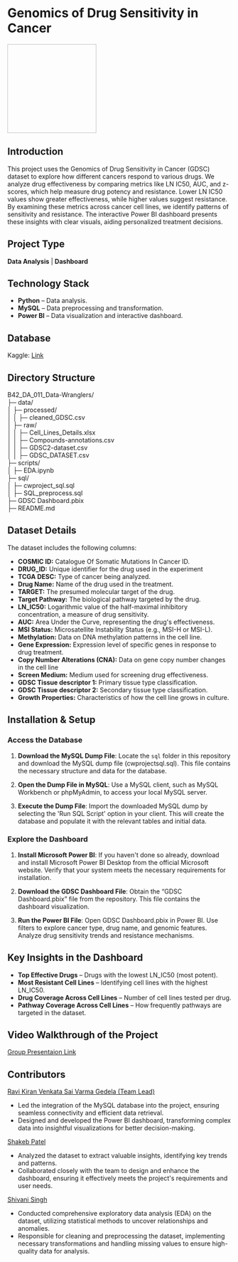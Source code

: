 # Genomics of Drug Sensitivity in Cancer
<img scr="LOGO.png" width="200" height="200">

## Introduction
This project uses the Genomics of Drug Sensitivity in Cancer (GDSC) dataset to explore how different cancers respond to various drugs. We analyze drug effectiveness by comparing metrics like LN IC50, AUC, and z-scores, which help measure drug potency and resistance. Lower LN IC50 values show greater effectiveness, while higher values suggest resistance. By examining these metrics across cancer cell lines, we identify patterns of sensitivity and resistance. The interactive Power BI dashboard presents these insights with clear visuals, aiding personalized treatment decisions.

## Project Type
**Data Analysis** | **Dashboard**

## Technology Stack
- **Python** – Data analysis.
- **MySQL** – Data preprocessing and transformation.
- **Power BI** – Data visualization and interactive dashboard.

## Database
Kaggle: [Link](https://www.kaggle.com/datasets/samiraalipour/genomics-of-drug-sensitivity-in-cancer-gdsc?select=GDSC_DATASET.csv)

## Directory Structure
B42_DA_011_Data-Wranglers/  
├─ data/  
│  ├─ processed/  
│  │  ├─ cleaned_GDSC.csv       
│  ├─ raw/  
│  │  ├─ Cell_Lines_Details.xlsx  
│  │  ├─ Compounds-annotations.csv  
│  │  ├─ GDSC2-dataset.csv       
│  │  ├─ GDSC_DATASET.csv        
├─ scripts/  
│  ├─ EDA.ipynb                  
├─ sql/  
│  ├─ cwproject_sql.sql          
│  ├─ SQL_preprocess.sql         
├─ GDSC Dashboard.pbix           
├─ README.md                     

## Dataset Details
The dataset includes the following columns:

- **COSMIC ID:** Catalogue Of Somatic Mutations In Cancer ID.
- **DRUG_ID:** Unique identifier for the drug used in the experiment
- **TCGA DESC:** Type of cancer being analyzed.
- **Drug Name:** Name of the drug used in the treatment.
- **TARGET:** The presumed molecular target of the drug.
- **Target Pathway:** The biological pathway targeted by the drug.
- **LN_IC50:** Logarithmic value of the half-maximal inhibitory concentration, a measure of drug sensitivity.
- **AUC:** Area Under the Curve, representing the drug's effectiveness.
- **MSI Status:** Microsatellite Instability Status (e.g., MSI-H or MSI-L).
- **Methylation:** Data on DNA methylation patterns in the cell line.
- **Gene Expression:** Expression level of specific genes in response to drug treatment.
- **Copy Number Alterations (CNA):** Data on gene copy number changes in the cell line
- **Screen Medium:** Medium used for screening drug effectiveness.
- **GDSC Tissue descriptor 1:** Primary tissue type classification.
- **GDSC Tissue descriptor 2:** Secondary tissue type classification.
- **Growth Properties:** Characteristics of how the cell line grows in culture.


## Installation & Setup

### Access the Database

1. **Download the MySQL Dump File**: Locate the `sql` folder in this repository and download the MySQL dump file (cwprojectsql.sql). This file contains the necessary structure and data for the database.

2. **Open the Dump File in MySQL**: Use a MySQL client, such as MySQL Workbench or phpMyAdmin, to access your local MySQL server.

3. **Execute the Dump File**: Import the downloaded MySQL dump by selecting the 'Run SQL Script' option in your client. This will create the database and populate it with the relevant tables and initial data.

### Explore the Dashboard

1. **Install Microsoft Power BI**: If you haven't done so already, download and install Microsoft Power BI Desktop from the official Microsoft website. Verify that your system meets the necessary requirements for installation.

2. **Download the GDSC Dashboard File**: Obtain the “GDSC Dashboard.pbix” file from the repository. This file contains the dashboard visualization.

3. **Run the Power BI File**: Open GDSC Dashboard.pbix in Power BI. Use filters to explore cancer type, drug name, and genomic features. Analyze drug sensitivity trends and resistance mechanisms.

## Key Insights in the Dashboard
- **Top Effective Drugs** – Drugs with the lowest LN_IC50 (most potent).
- **Most Resistant Cell Lines** – Identifying cell lines with the highest LN_IC50.
- **Drug Coverage Across Cell Lines** – Number of cell lines tested per drug.
- **Pathway Coverage Across Cell Lines** – How frequently pathways are targeted in the dataset.

## Video Walkthrough of the Project
[Group Presentaion Link](https://drive.google.com/file/d/1Xp9uUg2EVMaSDDh0bGC-v_dIv4UlbCL7/view?usp=drive_link)

## Contributors
[Ravi Kiran Venkata Sai Varma Gedela (Team Lead)](https://github.com/RaviVarma28) 
- Led the integration of the MySQL database into the project, ensuring seamless connectivity and efficient data retrieval.  
- Designed and developed the Power BI dashboard, transforming complex data into insightful visualizations for better decision-making.  

[Shakeb Patel](https://github.com/shakebpatel)  
- Analyzed the dataset to extract valuable insights, identifying key trends and patterns.  
- Collaborated closely with the team to design and enhance the dashboard, ensuring it effectively meets the project's requirements and user needs.  

[Shivani Singh](https://github.com/Shivani456S)  
- Conducted comprehensive exploratory data analysis (EDA) on the dataset, utilizing statistical methods to uncover relationships and anomalies.  
- Responsible for cleaning and preprocessing the dataset, implementing necessary transformations and handling missing values to ensure high-quality data for analysis.  